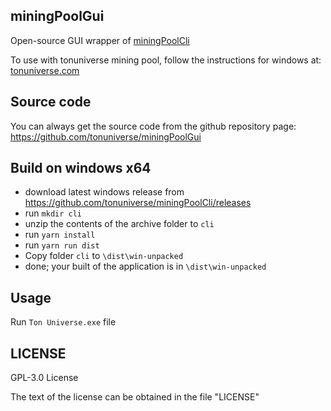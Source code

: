 ## miningPoolGui

Open-source GUI wrapper of [miningPoolCli](https://github.com/tonuniverse/miningPoolCli)

To use with tonuniverse mining pool, follow the instructions for windows at: [tonuniverse.com](https://tonuniverse.com) 

## Source code

You can always get the source code from the github repository page: <br>
https://github.com/tonuniverse/miningPoolGui

## Build on windows x64

- download latest windows release from https://github.com/tonuniverse/miningPoolCli/releases
- run `mkdir cli` 
- unzip the contents of the archive folder to `cli`
- run `yarn install` 
- run `yarn run dist`
- Copy folder `cli` to `\dist\win-unpacked`
- done; your built of the application is in `\dist\win-unpacked`

## Usage

Run `Ton Universe.exe` file

## LICENSE

GPL-3.0 License

The text of the license can be obtained in the file "LICENSE"
